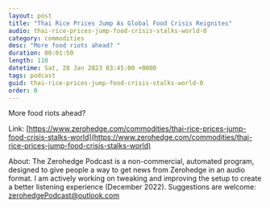 ```yaml
---
layout: post
title: "Thai Rice Prices Jump As Global Food Crisis Reignites"
audio: thai-rice-prices-jump-food-crisis-stalks-world-0
category: commodities
desc: "More food riots ahead? "
duration: 00:01:50
length: 110
datetime: Sat, 28 Jan 2023 03:45:00 +0000
tags: podcast
guid: thai-rice-prices-jump-food-crisis-stalks-world-0
order: 0
---
```

More food riots ahead? 

Link: [https://www.zerohedge.com/commodities/thai-rice-prices-jump-food-crisis-stalks-world](https://www.zerohedge.com/commodities/thai-rice-prices-jump-food-crisis-stalks-world)

About: The Zerohedge Podcast is a non-commercial, automated program, designed to give people a way to get news from Zerohedge in an audio format.  I am actively working on tweaking and improving the setup to create a better listening experience (December 2022).  Suggestions are welcome: [zerohedgePodcast@outlook.com](mailto:zerohedgePodcast@outlook.com)